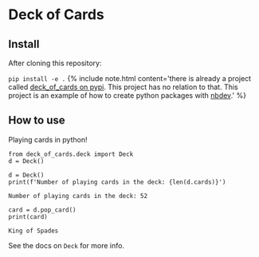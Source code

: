# Deck of Cards



## Install

After cloning this repository:

`pip install -e .`
{% include note.html content='there is already a project called [deck_of_cards on pypi](https://pypi.org/project/deck-of-cards/).  This project has no relation to that.  This project is an example of how to create python packages with [nbdev](https://github.com/fastai/nbdev).' %}

## How to use

Playing cards in python!

```
from deck_of_cards.deck import Deck
d = Deck()
```

```
d = Deck()
print(f'Number of playing cards in the deck: {len(d.cards)}')
```

    Number of playing cards in the deck: 52


```
card = d.pop_card()
print(card)
```

    King of Spades


See the docs on `Deck` for more info.
